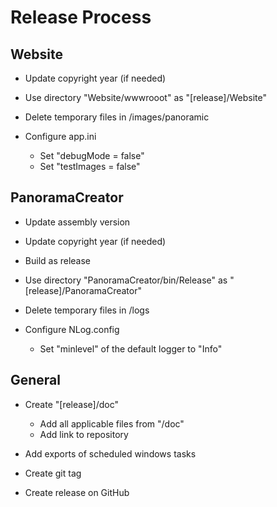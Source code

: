 # Release Process

## Website
- Update copyright year (if needed)

- Use directory "Website/wwwrooot" as "[release]/Website"
- Delete temporary files in /images/panoramic
- Configure app.ini
	- Set "debugMode = false"
	- Set "testImages = false"

## PanoramaCreator
- Update assembly version
- Update copyright year (if needed)
- Build as release

- Use directory "PanoramaCreator/bin/Release" as "[release]/PanoramaCreator"
- Delete temporary files in /logs
- Configure NLog.config   
	- Set "minlevel" of the default logger to "Info"

## General
- Create "[release]/doc"
	- Add all applicable files from "/doc"
	- Add link to repository

- Add exports of scheduled windows tasks

- Create git tag
- Create release on GitHub
